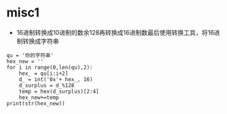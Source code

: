 
# misc1

* 16进制转换成10进制的数余128再转换成16进制数最后使用转换工具，将16进制转换成字符串
``` 
qu = '你的字符串'
hex_new = ''
for i in range(0,len(qu),2):
    hex_ = qu[i:i+2]
    d_ = int('0x'+ hex_, 16)
    d_surplus = d_%128
    temp = hex(d_surplus)[2:4]
    hex_new+=temp
print(str(hex_new))

```
